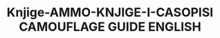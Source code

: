 ---
title: "Knjige-AMMO-KNJIGE-I-CASOPISI CAMOUFLAGE GUIDE ENGLISH"
price: "TBA" 
desc: ""
img_path: "/assets/img/A.MIG-6001.jpg"
brand: AMMO
available: true
special_offer: false
new: false
soon: false
cat: "Knjige,-casopisi,-MERCH"
subcat: "KNJ-AMMO"
subsubcat: "Knjige-AMMO-KNJIGE-I-CASOPISI"
sifra: "A.MIG-6001"
---